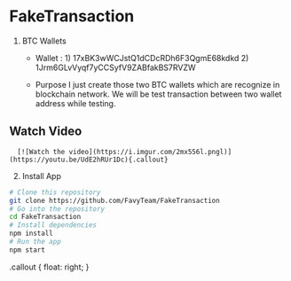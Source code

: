 # FakeTransaction


1. BTC Wallets

   - Wallet : 
         1) 17xBK3wWCJstQ1dCDcRDh6F3QgmE68kdkd
         2) 1Jrm6GLvVyqf7yCCSyfV9ZABfakBS7RVZW
      
   - Purpose
     I just create those two BTC wallets which are recognize in blockchain network. 
     We will be test transaction between two wallet address while testing.
     
## Watch Video

      [![Watch the video](https://i.imgur.com/2mx556l.pngl)](https://youtu.be/UdE2hRUr1Dc){.callout}

2. Install App
  
  ```bash
  # Clone this repository
  git clone https://github.com/FavyTeam/FakeTransaction
  # Go into the repository
  cd FakeTransaction
  # Install dependencies
  npm install
  # Run the app
  npm start
  ```
  
.callout {
    float: right;
}

  
     
